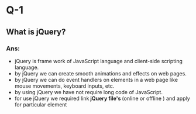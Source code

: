 # Q-1

## What is jQuery?

### Ans:

- jQuery is frame work of JavaScript language and client-side scripting language.
- by jQuery we can create smooth animations and effects on web pages.
- by jQuery we can do event handlers on elements in a web page like mouse movements, keyboard inputs, etc.
- by using jQuery we have not require long code of JavaScript.
- for use jQuery we required link<b> jQuery file's </b> (online or offline ) and apply for particular element
